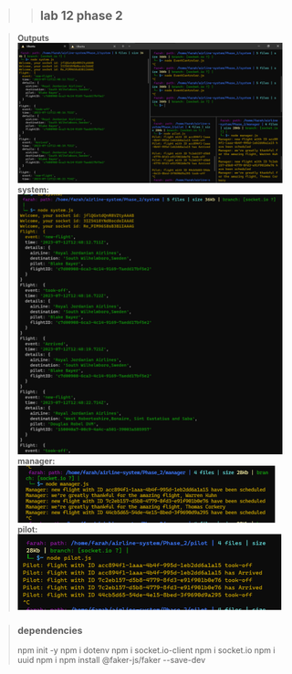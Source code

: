>>## lab 12 phase 2

>**Outputs**
>![phase2_system](./assets/phase2.png)
>**system:**
>![phase2_system](./assets/phase2_system.png)
>**manager:**
>![phase2_manager](./assets/phase2_manager.png)
>**pilot:**
>![phase2_Pilot](./assets/phase2_pilot.png)

>### dependencies
>npm init -y
>npm i dotenv
>npm i socket.io-client
>npm i socket.io
>npm i uuid
>npm i npm install @faker-js/faker --save-dev
